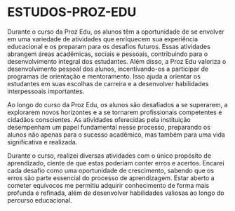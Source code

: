 # ESTUDOS-PROZ-EDU
Durante o curso da Proz Edu, os alunos têm a oportunidade de se envolver em uma variedade de atividades que enriquecem sua experiência educacional e os preparam para os desafios futuros. Essas atividades abrangem áreas acadêmicas, sociais e pessoais, contribuindo para o desenvolvimento integral dos estudantes.
Além disso, a Proz Edu valoriza o desenvolvimento pessoal dos alunos, incentivando-os a participar de programas de orientação e mentoramento. Isso ajuda a orientar os estudantes em suas escolhas de carreira e a desenvolver habilidades interpessoais importantes.

Ao longo do curso da Proz Edu, os alunos são desafiados a se superarem, a explorarem novos horizontes e a se tornarem profissionais competentes e cidadãos conscientes. As atividades oferecidas pela instituição desempenham um papel fundamental nesse processo, preparando os alunos não apenas para o sucesso acadêmico, mas também para uma vida significativa e realizada.

Durante o curso, realizei diversas atividades com o único propósito de aprendizado, ciente de que estas poderiam conter erros e acertos. Encarei cada desafio como uma oportunidade de crescimento, sabendo que os erros são parte essencial do processo de aprendizagem. Estar aberto a cometer equívocos me permitiu adquirir conhecimento de forma mais profunda e refinada, além de desenvolver habilidades valiosas ao longo do percurso educacional.
